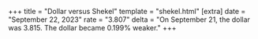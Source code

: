 +++
title = "Dollar versus Shekel"
template = "shekel.html"
[extra]
date = "September 22, 2023"
rate = "3.807"
delta = "On September 21, the dollar was 3.815. The dollar became 0.199% weaker."
+++
